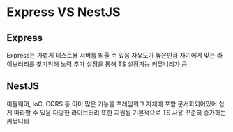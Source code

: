 # Express VS NestJS

## Express
Express는 가볍게 테스트용 서버를 띄울 수 있음
자유도가 높은만큼 자기에게 맞는 라이브러리를 찾기위해 노력
추가 설정을 통해 TS 설정가능
커뮤니티가 큼

## NestJS
미들웨어, IoC, CQRS 등 이미 많은 기능을 프레임워크 자체에 포함
문서화되어있어 쉽게 따라할 수 있음
다양한 라이브러리 또한 지원됨
기본적으로 TS 사용
꾸준히 증가하는 커뮤니티
